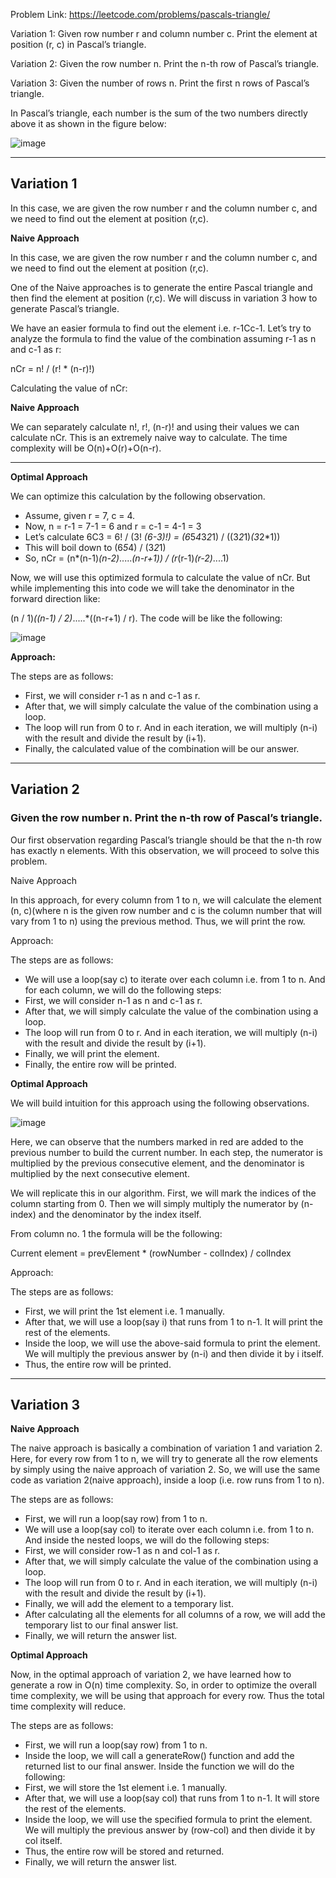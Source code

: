 Problem Link: https://leetcode.com/problems/pascals-triangle/

Variation 1: Given row number r and column number c. Print the element at position (r, c) in Pascal’s triangle.

Variation 2: Given the row number n. Print the n-th row of Pascal’s triangle.

Variation 3: Given the number of rows n. Print the first n rows of Pascal’s triangle.

In Pascal’s triangle, each number is the sum of the two numbers directly above it as shown in the figure below:

![image](https://github.com/balotraprashant/a2z/assets/69639884/beb774bf-533a-4754-babc-4d6e6edc4b99)

----------------------------------------------------------------------------

## Variation 1

In this case, we are given the row number r and the column number c, and we need to find out the element at position (r,c). 

**Naive Approach**

In this case, we are given the row number r and the column number c, and we need to find out the element at position (r,c). 

One of the Naive approaches is to generate the entire Pascal triangle and then find the element at position (r,c). We will discuss in variation 3 how to generate Pascal’s triangle.

We have an easier formula to find out the element i.e. r-1Cc-1. Let’s try to analyze the formula to find the value of the combination assuming r-1 as n and c-1 as r:

nCr = n! / (r! * (n-r)!)

Calculating the value of nCr:

**Naive Approach**

We can separately calculate n!, r!, (n-r)! and using their values we can calculate nCr. This is an extremely naive way to calculate. The time complexity will be O(n)+O(r)+O(n-r).

------------------------

**Optimal Approach**

We can optimize this calculation by the following observation. 

 - Assume, given r = 7, c = 4. 
 - Now, n = r-1 = 7-1 = 6 and r = c-1 = 4-1 = 3
 - Let’s calculate 6C3 = 6! / (3! *(6-3)!) = (6*5*4*3*2*1) / ((3*2*1)*(3*2*1))
 - This will boil down to (6*5*4) / (3*2*1)
 - So, nCr = (n*(n-1)*(n-2)*.....*(n-r+1)) / (r*(r-1)*(r-2)*....1)
                                
Now, we will use this optimized formula to calculate the value of nCr. But while implementing this into code we will take the denominator in the forward direction like: 

(n / 1)*((n-1) / 2)*.....*((n-r+1) / r).
The code will be like the following:

![image](https://github.com/balotraprashant/a2z/assets/69639884/7cfed5ec-d80e-483c-85d6-45317005f9f7)

**Approach:**

The steps are as follows:

 - First, we will consider r-1 as n and c-1 as r.
 - After that, we will simply calculate the value of the combination using a loop. 
 - The loop will run from 0 to r. And in each iteration, we will multiply (n-i) with the result and divide the result by (i+1).
 - Finally, the calculated value of the combination will be our answer.

----------------------------------------------------------------------------

## Variation 2

### Given the row number n. Print the n-th row of Pascal’s triangle.

Our first observation regarding Pascal’s triangle should be that the n-th row has exactly n elements. With this observation, we will proceed to solve this problem.

Naive Approach

In this approach, for every column from 1 to n, we will calculate the element (n, c)(where n is the given row number and c is the column number that will vary from 1 to n) using the previous method. Thus, we will print the row.  

Approach:

The steps are as follows:

- We will use a loop(say c) to iterate over each column i.e. from 1 to n. And for each column, we will do the following steps:
- First, we will consider n-1 as n and c-1 as r.
- After that, we will simply calculate the value of the combination using a loop. 
- The loop will run from 0 to r. And in each iteration, we will multiply (n-i) with the result and divide the result by (i+1).
- Finally, we will print the element.
- Finally, the entire row will be printed.

**Optimal Approach**

We will build intuition for this approach using the following observations.

![image](https://github.com/balotraprashant/a2z/assets/69639884/4d70a7d4-2195-48ce-9a2c-8c43a351f478)

Here, we can observe that the numbers marked in red are added to the previous number to build the current number. In each step, the numerator is multiplied by the previous consecutive element, and the denominator is multiplied by the next consecutive element.

We will replicate this in our algorithm. First, we will mark the indices of the column starting from 0. Then we will simply multiply the numerator by (n-index) and the denominator by the index itself.

From column no. 1 the formula will be the following:

Current element = prevElement * (rowNumber - colIndex) / colIndex

Approach:

The steps are as follows:

- First, we will print the 1st element i.e. 1 manually.
- After that, we will use a loop(say i) that runs from 1 to n-1. It will print the rest of the elements.
- Inside the loop, we will use the above-said formula to print the element. We will multiply the previous answer by (n-i) and then divide it by i itself.
- Thus, the entire row will be printed.

----------------------------------------------------------------------------

## Variation 3

**Naive Approach**

The naive approach is basically a combination of variation 1 and variation 2. Here, for every row from 1 to n, we will try to generate all the row elements by simply using the naive approach of variation 2. So, we will use the same code as variation 2(naive approach), inside a loop (i.e. row runs from 1 to n).

The steps are as follows:

- First, we will run a loop(say row) from 1 to n.
- We will use a loop(say col) to iterate over each column i.e. from 1 to n. And inside the nested loops, we will do the following steps:
- First, we will consider row-1 as n and col-1 as r.
- After that, we will simply calculate the value of the combination using a loop. 
- The loop will run from 0 to r. And in each iteration, we will multiply (n-i) with the result and divide the result by (i+1).
- Finally, we will add the element to a temporary list.
- After calculating all the elements for all columns of a row, we will add the temporary list to our final answer list.
- Finally, we will return the answer list.

**Optimal Approach**

Now, in the optimal approach of variation 2, we have learned how to generate a row in O(n) time complexity. So, in order to optimize the overall time complexity, we will be using that approach for every row. Thus the total time complexity will reduce.

The steps are as follows:

- First, we will run a loop(say row) from 1 to n.
- Inside the loop, we will call a generateRow() function and add the returned list to our final answer. Inside the function we will do the following:
- First, we will store the 1st element i.e. 1 manually.
- After that, we will use a loop(say col) that runs from 1 to n-1. It will store the rest of the elements.
- Inside the loop, we will use the specified formula to print the element. We will multiply the previous answer by (row-col) and then divide it by col itself.
- Thus, the entire row will be stored and returned.
- Finally, we will return the answer list.
